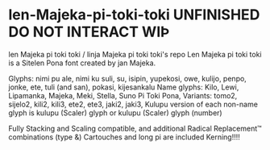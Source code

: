 # len-Majeka-pi-toki-toki UNFINISHED DO NOT INTERACT WIÞ
len Majeka pi toki toki / linja Majeka pi toki toki's repo
Len Majeka pi toki toki is a Sitelen Pona font created by jan Majeka.

Glyphs: nimi pu ale, nimi ku suli, su, isipin, yupekosi, owe, kulijo, penpo, jonke, ete, tuli (and san), pokasi, kijesankalu
Name glyphs: Kilo, Lewi, Lipamanka, Majeka, Meki, Stella, Suno Pi Toki Pona,
Variants: tomo2, sijelo2, kili2, kili3, ete2, ete3, jaki2, jaki3,
Kulupu version of each non-name glyph is kulupu (Scaler) glyph or kulupu (Scaler) glyph (number)

Fully Stacking and Scaling compatible, and additional Radical Replacement™ combinations (type &)
Cartouches and long pi are included
Kerning!!!!
